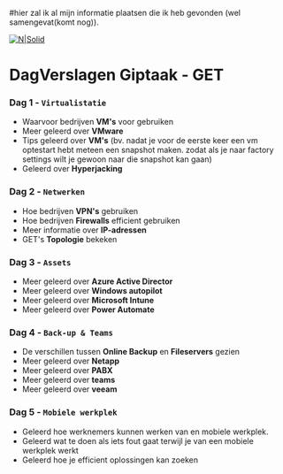 ﻿#hier zal ik al mijn informatie plaatsen die ik heb gevonden (wel samengevat(komt nog)).

[![N|Solid](https://www.get.be/fileadmin/template/img/get-logo.png)](https://www.get.be/)
 
# DagVerslagen Giptaak - GET

### Dag 1 - `Virtualistatie`
- Waarvoor bedrijven **VM's** voor gebruiken
- Meer geleerd over **VMware**
- Tips geleerd over **VM's** (bv. nadat je voor de eerste keer een vm optestart hebt meteen een snapshot maken. zodat als je naar factory settings wilt je gewoon naar die snapshot kan gaan)
- Geleerd over **Hyperjacking**

### Dag 2 - `Netwerken`
- Hoe bedrijven **VPN's** gebruiken
- Hoe bedrijven **Firewalls** efficient gebruiken
- Meer informatie over **IP-adressen**
- GET's **Topologie** bekeken

### Dag 3 - `Assets`
- Meer geleerd over **Azure Active Director**
- Meer geleerd over **Windows autopilot**
- Meer geleerd over **Microsoft Intune**
- Meer geleerd over **Power Automate**

### Dag 4 - `Back-up & Teams`
- De verschillen tussen **Online Backup** en **Fileservers** gezien
- Meer geleerd over **Netapp**
- Meer geleerd over **PABX**
- Meer geleerd over **teams**
- Meer geleerd over **veeam**

### Dag 5 - `Mobiele werkplek`
- Geleerd hoe werknemers kunnen werken van en mobiele werkplek.
- Geleerd wat te doen als iets fout gaat terwijl je van een mobiele werkplek werkt
- Geleerd hoe je efficient oplossingen kan zoeken


 

 
 
   
 





